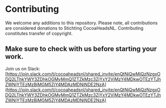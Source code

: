 # Contributing

We welcome any additions to this repository. Please note, all contributions are considered donations to Stichting CocoaHeadsNL. Contributing constitutes transfer of copyright.

## Make sure to check with us before starting your work.

Join us on Slack: [https://join.slack.com/t/cocoaheadsnl/shared_invite/enQtNjQwMjQzNzgxODQ2LThkYWY3ZDhkOGMyMmQ1ZTZkMzc3ZjYxY2VjMzY4MDkwOTEzYTJhZWNjYTEzMzBiMGM5ZjY4MDAzMDNiNDE2NzA](https://join.slack.com/t/cocoaheadsnl/shared_invite/enQtNjQwMjQzNzgxODQ2LThkYWY3ZDhkOGMyMmQ1ZTZkMzc3ZjYxY2VjMzY4MDkwOTEzYTJhZWNjYTEzMzBiMGM5ZjY4MDAzMDNiNDE2NzA)


